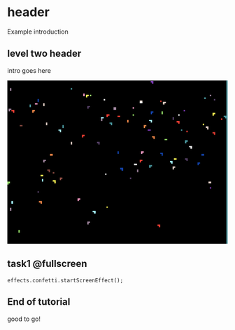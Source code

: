 # header

Example introduction

## level two header

intro goes here

![Confetti](./confetti.png)

## task1 @fullscreen

```blocks
effects.confetti.startScreenEffect();
```

## End of tutorial

good to go!
